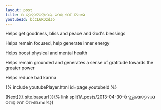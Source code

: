 ```yaml
---
layout: post
title: ଓଁ ବ୍ରହ୍ମବିବର୍ଦ୍ଧନାୟ ନମାହ ୧୦୮ ଟିମଏସ
youtubeId: bcCL6RDzdJo
---
```

 
 
Helps get goodness, bliss and peace and God's blessings
 
Helps remain focused, help generate inner energy 
 
Helps boost physical and mental health 
 
Helps remain grounded and generates a sense of gratitude towards the greater power 
 
Helps reduce bad karma
 
 
 
 


{% include youtubePlayer.html id=page.youtubeId %}
 
[Next]({{ site.baseurl }}{% link  split1/_posts/2013-04-30-ଓଁ ପୁରୁଷୋତ୍ତମାୟ ନମାହ ୧୦୮ ଟିମଏସ.md%})
 
